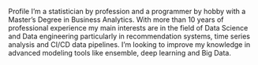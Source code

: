 Profile
I’m a statistician by profession and a programmer by hobby with a Master’s Degree in Business Analytics. With more than 10 years of professional experience my main interests are in the field of Data Science and Data engineering particularly in recommendation systems, time series analysis and CI/CD data pipelines. I’m looking to improve my knowledge in advanced modeling tools like ensemble, deep learning and Big Data.
